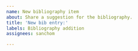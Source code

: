 ```yaml
---
name: New bibliography item
about: Share a suggestion for the bibliography.
title: 'New bib entry:'
labels: Bibliography addition
assignees: sanchom

---
```



